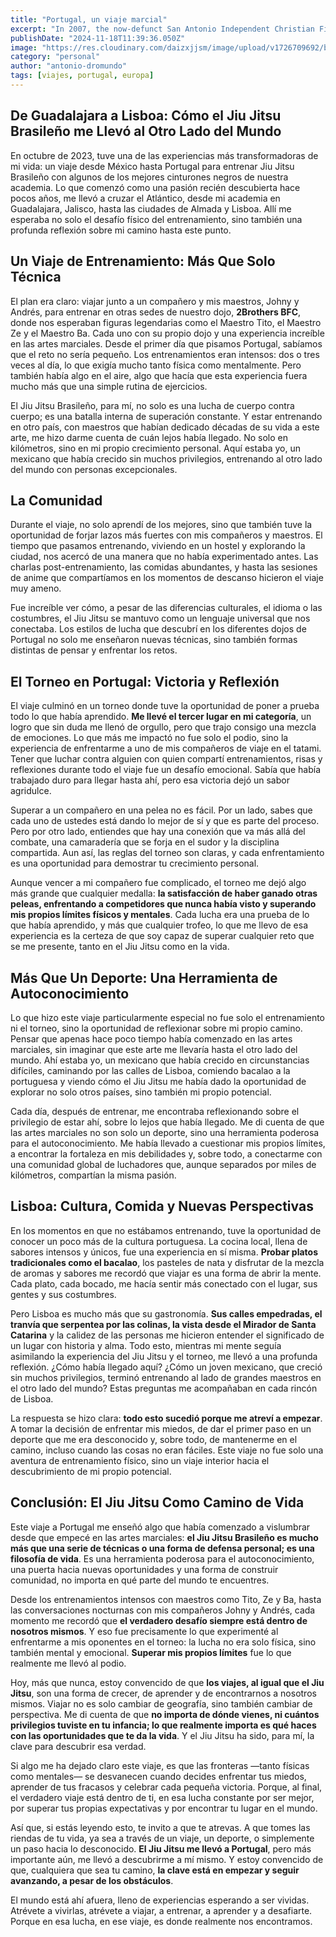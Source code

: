 ```yaml
---
title: "Portugal, un viaje marcial"
excerpt: "In 2007, the now-defunct San Antonio Independent Christian Film Festival awarded Best of Festival to a documentary called The Monstrous Regiment of Women "
publishDate: "2024-11-18T11:39:36.050Z"
image: "https://res.cloudinary.com/daizxjjsm/image/upload/v1726709692/bjmssaaxow2o0gwufac1.webp"
category: "personal"
author: "antonio-dromundo"
tags: [viajes, portugal, europa]
---
```




## De Guadalajara a Lisboa: Cómo el Jiu Jitsu Brasileño me Llevó al Otro Lado del Mundo

En octubre de 2023, tuve una de las experiencias más transformadoras de mi vida: un viaje desde México hasta Portugal para entrenar Jiu Jitsu Brasileño con algunos de los mejores cinturones negros de nuestra academia. Lo que comenzó como una pasión recién descubierta hace pocos años, me llevó a cruzar el Atlántico, desde mi academia en Guadalajara, Jalisco, hasta las ciudades de Almada y Lisboa. Allí me esperaba no solo el desafío físico del entrenamiento, sino también una profunda reflexión sobre mi camino hasta este punto.

## Un Viaje de Entrenamiento: Más Que Solo Técnica

El plan era claro: viajar junto a un compañero y mis maestros, Johny y Andrés, para entrenar en otras sedes de nuestro dojo, **2Brothers BFC**, donde nos esperaban figuras legendarias como el Maestro Tito, el Maestro Ze y el Maestro Ba. Cada uno con su propio dojo y una experiencia increíble en las artes marciales. Desde el primer día que pisamos Portugal, sabíamos que el reto no sería pequeño. Los entrenamientos eran intensos: dos o tres veces al día, lo que exigía mucho tanto física como mentalmente. Pero también había algo en el aire, algo que hacía que esta experiencia fuera mucho más que una simple rutina de ejercicios.

El Jiu Jitsu Brasileño, para mí, no solo es una lucha de cuerpo contra cuerpo; es una batalla interna de superación constante. Y estar entrenando en otro país, con maestros que habían dedicado décadas de su vida a este arte, me hizo darme cuenta de cuán lejos había llegado. No solo en kilómetros, sino en mi propio crecimiento personal. Aquí estaba yo, un mexicano que había crecido sin muchos privilegios, entrenando al otro lado del mundo con personas excepcionales. 

## La Comunidad 

Durante el viaje, no solo aprendí de los mejores, sino que también tuve la oportunidad de forjar lazos más fuertes con mis compañeros y maestros. El tiempo que pasamos entrenando, viviendo en un hostel y explorando la ciudad, nos acercó de una manera que no había experimentado antes. Las charlas post-entrenamiento, las comidas abundantes, y hasta las sesiones de anime que compartíamos en los momentos de descanso hicieron el viaje muy ameno.

Fue increíble ver cómo, a pesar de las diferencias culturales, el idioma o las costumbres, el Jiu Jitsu se mantuvo como un lenguaje universal que nos conectaba. Los estilos de lucha que descubrí en los diferentes dojos de Portugal no solo me enseñaron nuevas técnicas, sino también formas distintas de pensar y enfrentar los retos.

## El Torneo en Portugal: Victoria y Reflexión

El viaje culminó en un torneo donde tuve la oportunidad de poner a prueba todo lo que había aprendido. **Me llevé el tercer lugar en mi categoría**, un logro que sin duda me llenó de orgullo, pero que trajo consigo una mezcla de emociones. Lo que más me impactó no fue solo el podio, sino la experiencia de enfrentarme a uno de mis compañeros de viaje en el tatami. Tener que luchar contra alguien con quien compartí entrenamientos, risas y reflexiones durante todo el viaje fue un desafío emocional. Sabía que había trabajado duro para llegar hasta ahí, pero esa victoria dejó un sabor agridulce.

Superar a un compañero en una pelea no es fácil. Por un lado, sabes que cada uno de ustedes está dando lo mejor de sí y que es parte del proceso. Pero por otro lado, entiendes que hay una conexión que va más allá del combate, una camaradería que se forja en el sudor y la disciplina compartida. Aun así, las reglas del torneo son claras, y cada enfrentamiento es una oportunidad para demostrar tu crecimiento personal.

Aunque vencer a mi compañero fue complicado, el torneo me dejó algo más grande que cualquier medalla: **la satisfacción de haber ganado otras peleas, enfrentando a competidores que nunca había visto y superando mis propios límites físicos y mentales**. Cada lucha era una prueba de lo que había aprendido, y más que cualquier trofeo, lo que me llevo de esa experiencia es la certeza de que soy capaz de superar cualquier reto que se me presente, tanto en el Jiu Jitsu como en la vida.

## Más Que Un Deporte: Una Herramienta de Autoconocimiento

Lo que hizo este viaje particularmente especial no fue solo el entrenamiento ni el torneo, sino la oportunidad de reflexionar sobre mi propio camino. Pensar que apenas hace poco tiempo había comenzado en las artes marciales, sin imaginar que este arte me llevaría hasta el otro lado del mundo. Ahí estaba yo, un mexicano que había crecido en circunstancias difíciles, caminando por las calles de Lisboa, comiendo bacalao a la portuguesa y viendo cómo el Jiu Jitsu me había dado la oportunidad de explorar no solo otros países, sino también mi propio potencial.

Cada día, después de entrenar, me encontraba reflexionando sobre el privilegio de estar ahí, sobre lo lejos que había llegado. Me di cuenta de que las artes marciales no son solo un deporte, sino una herramienta poderosa para el autoconocimiento. Me había llevado a cuestionar mis propios límites, a encontrar la fortaleza en mis debilidades y, sobre todo, a conectarme con una comunidad global de luchadores que, aunque separados por miles de kilómetros, compartían la misma pasión.

## Lisboa: Cultura, Comida y Nuevas Perspectivas

En los momentos en que no estábamos entrenando, tuve la oportunidad de conocer un poco más de la cultura portuguesa. La cocina local, llena de sabores intensos y únicos, fue una experiencia en sí misma. **Probar platos tradicionales como el bacalao**, los pasteles de nata y disfrutar de la mezcla de aromas y sabores me recordó que viajar es una forma de abrir la mente. Cada plato, cada bocado, me hacía sentir más conectado con el lugar, sus gentes y sus costumbres.

Pero Lisboa es mucho más que su gastronomía. **Sus calles empedradas, el tranvía que serpentea por las colinas, la vista desde el Mirador de Santa Catarina** y la calidez de las personas me hicieron entender el significado de un lugar con historia y alma. Todo esto, mientras mi mente seguía asimilando la experiencia del Jiu Jitsu y el torneo, me llevó a una profunda reflexión. ¿Cómo había llegado aquí? ¿Cómo un joven mexicano, que creció sin muchos privilegios, terminó entrenando al lado de grandes maestros en el otro lado del mundo? Estas preguntas me acompañaban en cada rincón de Lisboa.

La respuesta se hizo clara: **todo esto sucedió porque me atreví a empezar**. A tomar la decisión de enfrentar mis miedos, de dar el primer paso en un deporte que me era desconocido y, sobre todo, de mantenerme en el camino, incluso cuando las cosas no eran fáciles. Este viaje no fue solo una aventura de entrenamiento físico, sino un viaje interior hacia el descubrimiento de mi propio potencial.

## Conclusión: El Jiu Jitsu Como Camino de Vida

Este viaje a Portugal me enseñó algo que había comenzado a vislumbrar desde que empecé en las artes marciales: **el Jiu Jitsu Brasileño es mucho más que una serie de técnicas o una forma de defensa personal; es una filosofía de vida**. Es una herramienta poderosa para el autoconocimiento, una puerta hacia nuevas oportunidades y una forma de construir comunidad, no importa en qué parte del mundo te encuentres.

Desde los entrenamientos intensos con maestros como Tito, Ze y Ba, hasta las conversaciones nocturnas con mis compañeros Johny y Andrés, cada momento me recordó que **el verdadero desafío siempre está dentro de nosotros mismos**. Y eso fue precisamente lo que experimenté al enfrentarme a mis oponentes en el torneo: la lucha no era solo física, sino también mental y emocional. **Superar mis propios límites** fue lo que realmente me llevó al podio.

Hoy, más que nunca, estoy convencido de que **los viajes, al igual que el Jiu Jitsu**, son una forma de crecer, de aprender y de encontrarnos a nosotros mismos. Viajar no es solo cambiar de geografía, sino también cambiar de perspectiva. Me di cuenta de que **no importa de dónde vienes, ni cuántos privilegios tuviste en tu infancia; lo que realmente importa es qué haces con las oportunidades que te da la vida**. Y el Jiu Jitsu ha sido, para mí, la clave para descubrir esa verdad.

Si algo me ha dejado claro este viaje, es que las fronteras —tanto físicas como mentales— se desvanecen cuando decides enfrentar tus miedos, aprender de tus fracasos y celebrar cada pequeña victoria. Porque, al final, el verdadero viaje está dentro de ti, en esa lucha constante por ser mejor, por superar tus propias expectativas y por encontrar tu lugar en el mundo.

Así que, si estás leyendo esto, te invito a que te atrevas. A que tomes las riendas de tu vida, ya sea a través de un viaje, un deporte, o simplemente un paso hacia lo desconocido. **El Jiu Jitsu me llevó a Portugal**, pero más importante aún, me llevó a descubrirme a mí mismo. Y estoy convencido de que, cualquiera que sea tu camino, **la clave está en empezar y seguir avanzando, a pesar de los obstáculos**.

El mundo está ahí afuera, lleno de experiencias esperando a ser vividas. Atrévete a vivirlas, atrévete a viajar, a entrenar, a aprender y a desafiarte. Porque en esa lucha, en ese viaje, es donde realmente nos encontramos.
